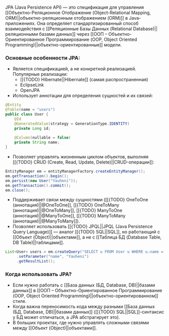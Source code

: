 JPA (Java Persistence API) — это спецификация для управления [[Объектно-Реляционное Отображение (Object-Relational Mapping, ORM)||объектно-реляционным отображением (ORM)]] в Java-приложениях. Она определяет стандартизированный способ взаимодействия с [[Реляционные Базы Данных (Relational Database)||реляционными базами данных]] через [[ООП – Объектно-Ориентированное Программирование (OOP, Object Oriented Programming)||объектно-ориентированные]] модели.


### Основные особенности JPA:

- Является спецификацией, а не конкретной реализацией. Популярные реализации:
	- [[{TODO} Hibernate||Hibernate]] (самая распространенная)
	- EclipseLink
	- OpenJPA
- Использует аннотации для определения сущностей и их связей:
```java
@Entity
@Table(name = "users")
public class User {
    @Id
    @GeneratedValue(strategy = GenerationType.IDENTITY)
    private Long id;
	
    @Column(nullable = false)
    private String name;
}
```
- Позволяет управлять жизненным циклом объектов, выполняя [[{TODO} CRUD (Create, Read, Update, Delete)||CRUD-операции]]:
```java
EntityManager em = entityManagerFactory.createEntityManager();
em.getTransaction().begin();
em.persist(new User("Yauheni"));
em.getTransaction().commit();
em.close();
```
- Поддерживает связи между сущностями ([[{TODO} OneToOne (аннотация)||@OneToOne]], [[{TODO} OneToMany (аннотация)||@OneToMany]], [[{TODO} ManyToOne (аннотация)||@ManyToOne]], [[{TODO} ManyToMany (аннотация)||@ManyToMany]]).
- Позволяет использовать [[{TODO} JPQL||JPQL (Java Persistence Query Language)]] — аналог [[{TODO} SQL||SQL]], но работающий с [[Объект (Object)||объектами]], а не с [[Таблица БД (Database Table, DB Table)||таблицами]].
```java
List<User> users = em.createQuery("SELECT u FROM User u WHERE u.name = :name", User.class)
	 .setParameter("name", "Yauheni")
	 .getResultList();
```

  

### Когда использовать JPA?

- Если нужно работать с [[База данных (БД, Database, DB)||базами данных]] в [[ООП – Объектно-Ориентированное Программирование (OOP, Object Oriented Programming)||объектно-ориентированном]] стиле.
- Когда важна переносимость кода между разными [[База данных (БД, Database, DB)||базами данных]] ([[{TODO} SQL||SQL]]-синтаксис у БД может отличаться, а JPA абстрагирует это).
- В больших проектах, где нужно управлять сложными связями между [[Объект (Object)||объектами]].